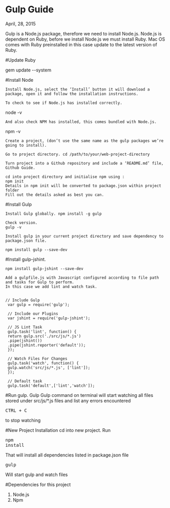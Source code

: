 
# Gulp Guide
April, 28, 2015

Gulp is a Node.js package, therefore we need to install Node.js. Node.js is dependent on Ruby, before we install Node.js we must install Ruby. Mac OS comes with Ruby preinstalled in this case update to the latest version of Ruby.


#Update Ruby

gem update --system

#Install Node

    Install Node.js, select the ‘Install’ button it will download a package, open it and follow the installation instructions.
    
    To check to see if Node.js has installed correctly.
node -v

    And also check NPM has installed, this comes bundled with Node.js.

npm -v


    Create a project, (don’t use the same name as the gulp packages we’re going to install).

    Go to project directory. cd /path/to/your/web-project-directory

    Turn project into a Github repository and include a ‘README.md’ file, Github Guide.

    cd into project directory and initialise npm using : 
    npm init
    Details in npm init will be converted to package.json within project folder
    Fill out the details asked as best you can. 
#Install Gulp
    
    Install Gulp globally. npm install -g gulp

    Check version. 
    gulp -v

    Install gulp in your current project directory and save dependency to package.json file. 
    
    npm install gulp --save-dev
    
#Install gulp-jshint.

    npm install gulp-jshint --save-dev

    Add a gulpfile.js with Javascript configured according to file path and tasks for Gulp to perform.
    In this case we add lint and watch task. 
    
    
    // Include Gulp
     var gulp = require('gulp');

     // Include our Plugins
     var jshint = require('gulp-jshint'); 

     // JS Lint Task
     gulp.task('lint', function() {
     return gulp.src('./src/js/*.js')
     .pipe(jshint())
     .pipe(jshint.reporter('default'));
     });

     // Watch Files For Changes
     gulp.task('watch', function() {
     gulp.watch('src/js/*.js', ['lint']);
     });

     // Default task
     gulp.task('default',['lint','watch']);

#Run gulp. 
    Gulp
Gulp command on terminal will start watching all files stored under src/js/*.js files and list any errors encountered
<pre>CTRL + C</pre> to stop watching


#New Project Installation
cd into new project.
Run
    <pre>npm install</pre>
That will install all dependencies listed in package.json file
    <pre>gulp</pre>
Will start gulp and watch files

#Dependencies for this project
1. Node.js
2. Npm
